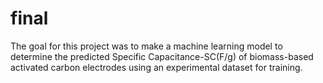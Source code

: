 # final

The goal for this project was to make a machine learning model to determine the predicted Specific Capacitance-SC(F/g) of biomass-based activated carbon electrodes using an experimental dataset for training. 
